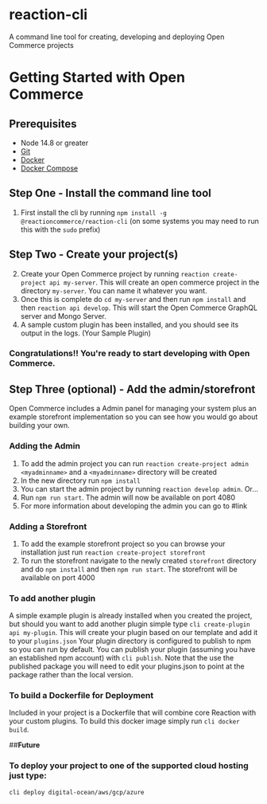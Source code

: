 # reaction-cli
A command line tool for creating, developing and deploying Open Commerce projects


# Getting Started with Open Commerce

## Prerequisites

* Node 14.8 or greater
* [Git](https://git-scm.com/)
* [Docker](https://www.docker.com/)
* [Docker Compose](https://docs.docker.com/compose/)


## Step One - Install the command line tool

1. First install the cli by running `npm install -g @reactioncommerce/reaction-cli` (on some systems you may need to run this with the `sudo` prefix)

## Step Two - Create your project(s)

2. Create your Open Commerce project by running `reaction create-project api my-server`. This will create an open commerce project in the directory `my-server`. You can name it whatever you want.
3. Once this is complete do `cd my-server` and then run `npm install` and then `reaction api develop`. This will start the Open Commerce GraphQL server and Mongo Server.
4. A sample custom plugin has been installed, and you should see its output in the logs. (Your Sample Plugin)

### Congratulations!! You're ready to start developing with Open Commerce.

## Step Three (optional) - Add the admin/storefront

Open Commerce includes a Admin panel for managing your system plus an example storefront implementation so you can see how you would go about building your own.

### Adding the Admin

1. To add the admin project you can run `reaction create-project admin <myadminname>` and a `<myadminname>` directory will be created
2. In the new directory run `npm install`
3. You can start the admin project by running `reaction develop admin`. Or...
4. Run `npm run start`. The admin will now be available on port 4080
5. For more information about developing the admin you can go to #link

### Adding a Storefront

1. To add the example storefront project so you can browse your installation just run `reaction create-project storefront`
2. To run the storefront navigate to the newly created `storefront` directory and do `npm install` and then `npm run start`. The storefront will be available on port 4000

### To add another plugin

A simple example plugin is already installed when you created the project, but should you want to add another plugin simple type `cli create-plugin api my-plugin`. This will create your plugin based on our template and add it to your `plugins.json`
Your plugin directory is configured to publish to npm so you can run by default. You can publish your plugin (assuming you have an established npm account)
with `cli publish`. Note that the use the published package you will need to edit your plugins.json to point at the package rather than the local version.

### To build a Dockerfile for Deployment

Included in your project is a Dockerfile that will combine core Reaction with your custom plugins. To build this docker image
simply run `cli docker build`.

##**Future**

### To deploy your project to one of the supported cloud hosting just type:

`cli deploy digital-ocean/aws/gcp/azure`
